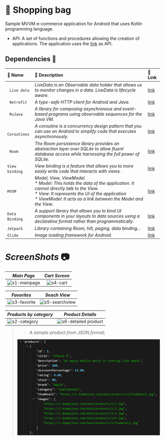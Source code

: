 # :handbag: Shopping bag
Sample MVVM e-commerce application for Android that uses Kotlin programming language.
- API: A set of functions and procedures allowing the creation of applications. The application uses the [link](https://dummyjson.com/) as API.

##  Dependencies :high_brightness:


| :key: Name      | :book: Description | :link: Link    |
| :---        |    :----   |          :--- |
| ` Live data`      | _LiveData is an Observable data holder that allows us to monitor changes in a data. LiveData is lifecycle aware._| [link](https://developer.android.com/topic/libraries/architecture/livedata)   |
| ` Retrofit`  | _A type-safe HTTP client for Android and Java._        |   [link](https://square.github.io/retrofit/)|
| ` RxJava`       |    _A library for composing asynchronous and event-based programs using observable sequences for the Java VM._|[link](https://github.com/ReactiveX/RxJava) |
| ` Coroutines`|   _A coroutine is a concurrency design pattern that you can use on Android to simplify code that executes asynchronously._|[link](https://developer.android.com/kotlin/coroutines#:~:text=A%20coroutine%20is%20a%20concurrency,established%20concepts%20from%20other%20languages.) |
| ` Room`   |_The Room persistence library provides an abstraction layer over SQLite to allow fluent database access while harnessing the full power of SQLite._|[link](https://developer.android.com/training/data-storage/room)|
| `View binding`|_View binding is a feature that allows you to more easily write code that interacts with views._| [link](https://developer.android.com/topic/libraries/view-binding) |
| `MVVM`  |_Model, View, ViewModel.<br/>* *Model*: This holds the data of the application. It cannot directly talk to the View.<br/>* *View*: It represents the UI of the application <br/>* *ViewModel*: It acts as a link between the Model and the View._|[link](https://www.digitalocean.com/community/tutorials/android-mvvm-design-pattern) |
| `Data Binding`|_A support library that allows you to bind UI components in your layouts to data sources using a declarative format rather than programmatically._|[link](https://developer.android.com/topic/libraries/data-binding) |
| `Jetpack`  |_Library containing Room, hilt, paging, data binding..._   |[link](https://developer.android.com/jetpack/androidx/explorer)|
| `Glide`  |_Image loading framework for Android._|[link](https://github.com/bumptech/glide)|

#  _ScreenShots_  :camera:

|  _Main Page_  |      _Cart Screen_      | 
|----------|:-------------:|
| ![s1-mainpage](https://user-images.githubusercontent.com/75504778/211359914-6a0c7660-6ca9-41a7-b329-0bbe4d165229.png) |  ![s4-cart](https://user-images.githubusercontent.com/75504778/211360996-1da23472-d04a-47ea-80b7-0dbc87b6ac76.png) | $1600 |

|  _Favorites_ |      _Seach View_      |  
|----------|:-------------:|
| ![s3-favorite](https://user-images.githubusercontent.com/75504778/211360555-27d7dc3e-f97f-48ca-a60d-579c64f8f584.png) |  ![s5-searchview](https://user-images.githubusercontent.com/75504778/211361199-e0654379-704c-4b61-ace4-c3e59a60e544.png) |


|  _Products by category_ |      _Product Details_     |
|----------|:-------------:|
| ![s2-category](https://user-images.githubusercontent.com/75504778/211360309-fa20bef7-71e0-46e5-a357-15363c316c32.png) |  ![s6-detailed product](https://user-images.githubusercontent.com/75504778/211362624-4b1b2f96-806c-4691-b5ec-560e4310973f.png) |

> > _A sample product from JSON format;_
>
> ![img.png](img.png)


